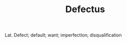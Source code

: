 ---
title: Defectus
letter: D
permalink: "/definitions/bld-defectus.html"
body: Lat. Defect; default; want; imperfectlon; disqualification
published_at: '2018-07-07'
source: Black's Law Dictionary 2nd Ed (1910)
layout: post
---